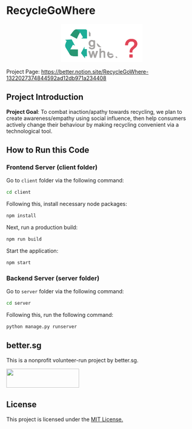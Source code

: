 # RecycleGoWhere

<p align="center">
    <img height="100px" src="img/recyclegowhere2.png" />
</p>

Project Page: https://better.notion.site/RecycleGoWhere-1322027374844592ad12db971a234408

## Project Introduction 

**Project Goal**: To combat inaction/apathy towards recycling, we plan to create awareness/empathy using social influence, then help consumers actively change their behaviour by making recycling convenient via a technological tool.

## How to Run this Code

### Frontend Server (client folder)

Go to `client` folder via the following command:

```sh
cd client
```

Following this, install necessary node packages:

```sh
npm install
```

Next, run a production build:

```sh
npm run build
```

Start the application:

```sh
npm start
```

### Backend Server (server folder)

Go to `server` folder via the following command:

```sh
cd server
```

Following this, run the following command:

```sh
python manage.py runserver
```



## better.sg

This is a nonprofit volunteer-run project by better.sg.

<a href="https://better.sg/join.html">
  <img width="192.35" height="50" src="https://better.sg/wp-content/uploads/2020/12/betterwordlogo@0.5x.png" /></a>



## License

This project is licensed under the [MIT License.](LICENSE)

